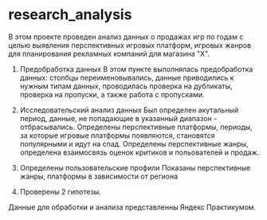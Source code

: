 # research_analysis
В этом проекте проведен анализ данных о продажах игр по годам с целью выявления перспективных
игровых платформ, игровых жанров для планирования рекламных компаний для магазина "Х".

1. Предобработка данных
В этом пункте выполнялась предобработка данных: столбцы переименовывались, данные приводились к нужным типам данных,
проводилась проверка на дубликаты, проверка на пропуски, а также работа с пропусками.

2. Исследовательский анализ данных
Был определен акутальный период, данные, не попадающие в указанный диапазон - отбрасывались.
Определены перспективные платформы, периоды, за которые игровые платформы появляются, становятся популярными и идут на спад.
Определены перспективные жанры, определена взаимосвязь оценок критиков и польователей и продаж.

3. Определены пользовательские профили
Показаны перспективные жанры, платформы в зависимости от региона

4. Проверены 2 гипотезы.

Данные для обработки и анализа представленны Яндекс Практикумом.
